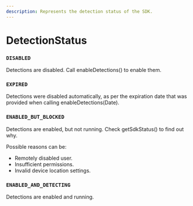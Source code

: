 ```yaml
---
description: Represents the detection status of the SDK.
---
```


# DetectionStatus

### **`DISABLED`**

Detections are disabled. Call enableDetections() to enable them.

### **`EXPIRED`**

Detections were disabled automatically, as per the expiration date that was provided when calling enableDetections(Date).

### **`ENABLED_BUT_BLOCKED`**

Detections are enabled, but not running. Check getSdkStatus() to find out why.

Possible reasons can be:

* Remotely disabled user.
* Insufficient permissions.
* Invalid device location settings.

### **`ENABLED_AND_DETECTING`**

Detections are enabled and running.

